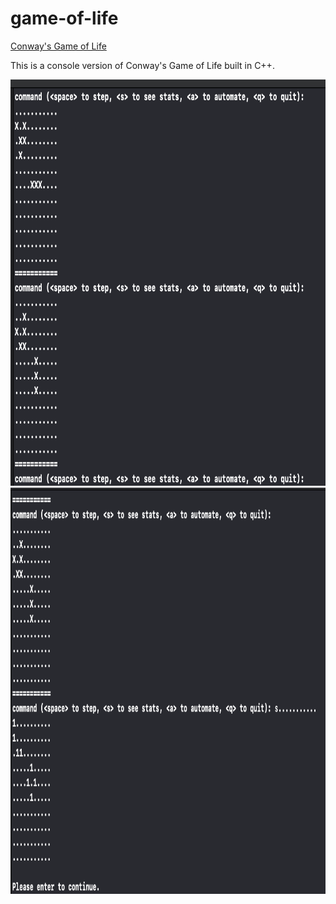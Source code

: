 # game-of-life
[Conway's Game of Life](https://en.wikipedia.org/wiki/Conway%27s_Game_of_Life)

This is a console version of Conway's Game of Life built in C++.

<img src="/image1.png" alt="sc1" title="mobile1" width="1500" height="650" />
<img src="/image2.png" alt="sc2" title="mobile2" width="1500" height="650" />
